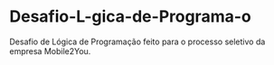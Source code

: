 # Desafio-L-gica-de-Programa-o
Desafio de Lógica de Programação feito para o processo seletivo da empresa Mobile2You.
